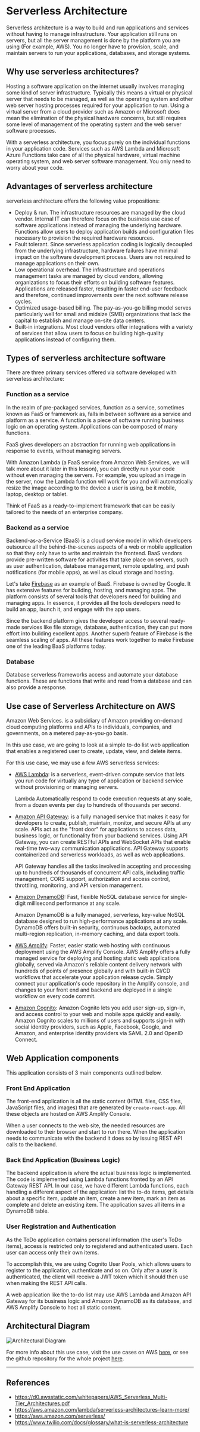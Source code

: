# Serverless Architecture

Serverless architecture is a way to build and run applications and services without having to manage infrastructure. Your application still runs on servers, but all the server management is done by the platform you are using (For example, AWS). You no longer have to provision, scale, and maintain servers to run your applications, databases, and storage systems.

## Why use serverless architectures?

Hosting a software application on the internet usually involves managing some kind of server infrastructure. Typically this means a virtual or physical server that needs to be managed, as well as the operating system and other web server hosting processes required for your application to run. Using a virtual server from a cloud provider such as Amazon or Microsoft does mean the elimination of the physical hardware concerns, but still requires some level of management of the operating system and the web server software processes.

With a serverless architecture, you focus purely on the individual functions in your application code. Services such as AWS Lambda and Microsoft Azure Functions take care of all the physical hardware, virtual machine operating system, and web server software management. You only need to worry about your code.

## Advantages of serverless architecture

serverless architecture offers the following value propositions:

- Deploy & run. The infrastructure resources are managed by the cloud vendor. Internal IT can therefore focus on the business use case of software applications instead of managing the underlying hardware. Functions allow users to deploy application builds and configuration files necessary to provision the required hardware resources.
- Fault tolerant. Since serverless application coding is logically decoupled from the underlying infrastructure, hardware failures have minimal impact on the software development process. Users are not required to manage applications on their own.
- Low operational overhead. The infrastructure and operations management tasks are managed by cloud vendors, allowing organizations to focus their efforts on building software features. Applications are released faster, resulting in faster end-user feedback and therefore, continued improvements over the next software release cycles.
- Optimized usage-based billing. The pay-as-you-go billing model serves particularly well for small and midsize (SMB) organizations that lack the capital to establish and manage on-site data centers.
- Built-in integrations. Most cloud vendors offer integrations with a variety of services that allow users to focus on building high-quality applications instead of configuring them.

## Types of serverless architecture software

There are three primary services offered via software developed with serverless architecture:

### Function as a service

In the realm of pre-packaged services, function as a service, sometimes known as FaaS or framework as, falls in between software as a service and platform as a service.
A function is a piece of software running business logic on an operating system. Applications can be composed of many functions.

FaaS gives developers an abstraction for running web applications in response to events, without managing servers.

With Amazon Lambda (a FaaS service from Amazon Web Services, we will talk more about it later in this lesson), you can directly run your code without even managing the servers.
For example, you upload an image in the server, now the Lambda function will work for you and will automatically resize the image according to the device a user is using, be it mobile, laptop, desktop or tablet.

Think of FaaS as a ready-to-implement framework that can be easily tailored to the needs of an enterprise company.

### Backend as a service

Backend-as-a-Service (BaaS) is a cloud service model in which developers outsource all the behind-the-scenes aspects of a web or mobile application so that they only have to write and maintain the frontend. BaaS vendors provide pre-written software for activities that take place on servers, such as user authentication, database management, remote updating, and push notifications (for mobile apps), as well as cloud storage and hosting.

Let's take [Firebase](https://firebase.google.com/) as an example of BaaS.
Firebase is owned by Google. It has extensive features for building, hosting, and managing apps. The platform consists of several tools that developers need for building and managing apps. In essence, it provides all the tools developers need to build an app, launch it, and engage with the app users.

Since the backend platform gives the developer access to several ready-made services like file storage, database, authentication, they can put more effort into building excellent apps. Another superb feature of Firebase is the seamless scaling of apps. All these features work together to make Firebase one of the leading BaaS platforms today.

### Database

Database serverless frameworks access and automate your database functions. These are functions that write and read from a database and can also provide a response.

## Use case of Serverless Architecture on AWS

Amazon Web Services. is a subsidiary of Amazon providing on-demand cloud computing platforms and APIs to individuals, companies, and governments, on a metered pay-as-you-go basis.

In this use case, we are going to look at a simple to-do list web application that enables a registered user to create, update, view, and delete items.

For this use case, we may use a few AWS serverless services:

- [AWS Lambda](https://aws.amazon.com/lambda/?c=ser&sec=uc1): is a serverless, event-driven compute service that lets you run code for virtually any type of application or backend service without provisioning or managing servers.

  Lambda Automatically respond to code execution requests at any scale, from a dozen events per day to hundreds of thousands per second.

- [Amazon API Gateway](https://aws.amazon.com/api-gateway/?c=ser&sec=uc1): is a fully managed service that makes it easy for developers to create, publish, maintain, monitor, and secure APIs at any scale. APIs act as the "front door" for applications to access data, business logic, or functionality from your backend services. Using API Gateway, you can create RESTful APIs and WebSocket APIs that enable real-time two-way communication applications. API Gateway supports containerized and serverless workloads, as well as web applications.

  API Gateway handles all the tasks involved in accepting and processing up to hundreds of thousands of concurrent API calls, including traffic management, CORS support, authorization and access control, throttling, monitoring, and API version management.

- [Amazon DynamoDB](https://aws.amazon.com/dynamodb/?c=ser&sec=uc1): Fast, flexible NoSQL database service for single-digit millisecond performance at any scale.

  Amazon DynamoDB is a fully managed, serverless, key-value NoSQL database designed to run high-performance applications at any scale. DynamoDB offers built-in security, continuous backups, automated multi-region replication, in-memory caching, and data export tools.

- [AWS Amplify](https://aws.amazon.com/amplify/hosting/): Faster, easier static web hosting with continuous deployment using the AWS Amplify Console.
  AWS Amplify offers a fully managed service for deploying and hosting static web applications globally, served via Amazon's reliable content delivery network with hundreds of points of presence globally and with built-in CI/CD workflows that accelerate your application release cycle. Simply connect your application's code repository in the Amplify console, and changes to your front end and backend are deployed in a single workflow on every code commit.

- [Amazon Cognito](https://aws.amazon.com/cognito/): Amazon Cognito lets you add user sign-up, sign-in, and access control to your web and mobile apps quickly and easily. Amazon Cognito scales to millions of users and supports sign-in with social identity providers, such as Apple, Facebook, Google, and Amazon, and enterprise identity providers via SAML 2.0 and OpenID Connect.

## Web Application components

This application consists of 3 main components outlined below.

### Front End Application

The front-end application is all the static content (HTML files, CSS files, JavaScript files, and images) that are generated by `create-react-app`. All these objects are hosted on AWS Amplify Console.

When a user connects to the web site, the needed resources are downloaded to their browser and start to run there. When the application needs to communicate with the backend it does so by issuing REST API calls to the backend.

### Back End Application (Business Logic)

The backend application is where the actual business logic is implemented. The code is implemented using Lambda functions fronted by an API Gateway REST API. In our case, we have different Lambda functions, each handling a different aspect of the application: list the to-do items, get details about a specific item, update an item, create a new item, mark an item as complete and delete an existing item. The application saves all items in a DynamoDB table.

### User Registration and Authentication

As the ToDo application contains personal information (the user's ToDo items), access is restricted only to registered and authenticated users. Each user can access only their own items.

To accomplish this, we are using Cognito User Pools, which allows users to register to the application, authenticate and so on. Only after a user is authenticated, the client will receive a JWT token which it should then use when making the REST API calls.

A web application like the to-do list may use AWS Lambda and Amazon API Gateway for its business logic and Amazon DynamoDB as its database, and AWS Amplify Console to host all static content.

## Architectural Diagram

![Architectural Diagram](../assets/to-do-list-app-architecture.png)

For more info about this use case, visit the use cases on AWS [here](https://aws.amazon.com/serverless/), or see the github repository for the whole project [here](https://github.com/aws-samples/lambda-refarch-webapp).

---

## References

- https://d0.awsstatic.com/whitepapers/AWS_Serverless_Multi-Tier_Architectures.pdf
- https://aws.amazon.com/lambda/serverless-architectures-learn-more/
- https://aws.amazon.com/serverless/
- https://www.twilio.com/docs/glossary/what-is-serverless-architecture
